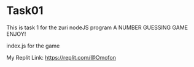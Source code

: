 # Task01
This is task 1 for the zuri nodeJS program
A NUMBER GUESSING GAME 
ENJOY!

index.js for the game

My Replit Link:
https://replit.com/@Omofon

